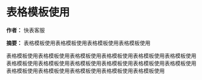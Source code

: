 # 表格模板使用

**作者：** 快表客服

**摘要：** 表格模板使用表格模板使用表格模板使用表格模板使用

表格模板使用表格模板使用表格模板使用表格模板使用表格模板使用表格模板使用表格模板使用表格模板使用表格模板使用表格模板使用表格模板使用表格模板使用表格模板使用表格模板使用表格模板使用表格模板使用表格模板使用
